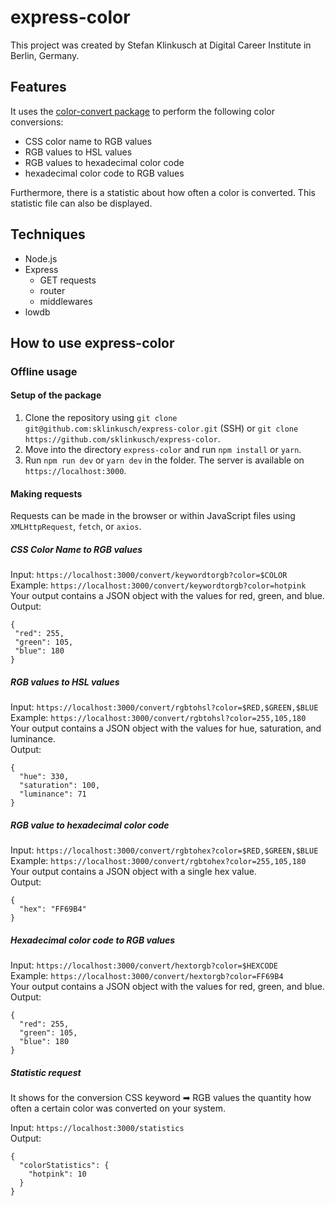 # express-color

This project was created by Stefan Klinkusch at Digital Career Institute in Berlin, Germany.

## Features

It uses the [color-convert package](https://github.com/Qix-/color-convert) to perform the following color conversions:
- CSS color name to RGB values
- RGB values to HSL values
- RGB values to hexadecimal color code
- hexadecimal color code to RGB values

Furthermore, there is a statistic about how often a color is converted. This statistic file can also be displayed.

## Techniques
- Node.js
- Express
  - GET requests
  - router
  - middlewares
- lowdb

## How to use express-color
### Offline usage

#### Setup of the package
1. Clone the repository using ```git clone git@github.com:sklinkusch/express-color.git``` (SSH) or ```git clone https://github.com/sklinkusch/express-color```.
1. Move into the directory ```express-color``` and run ```npm install``` or ```yarn```.
1. Run ```npm run dev``` or ```yarn dev``` in the folder. The server is available on ```https://localhost:3000```.

#### Making requests

Requests can be made in the browser or within JavaScript files using ```XMLHttpRequest```, ```fetch```, or ```axios```.

##### CSS Color Name to RGB values

Input: ```https://localhost:3000/convert/keywordtorgb?color=$COLOR```  
Example: ```https://localhost:3000/convert/keywordtorgb?color=hotpink```  
Your output contains a JSON object with the values for red, green, and blue.  
Output:
 ```
 {
  "red": 255,
  "green": 105,
  "blue": 180
}
```

##### RGB values to HSL values

Input: ```https://localhost:3000/convert/rgbtohsl?color=$RED,$GREEN,$BLUE```  
Example: ```https://localhost:3000/convert/rgbtohsl?color=255,105,180```  
Your output contains a JSON object with the values for hue, saturation, and luminance.  
Output: 
```
{
  "hue": 330,
  "saturation": 100,
  "luminance": 71
}
```

##### RGB value to hexadecimal color code

Input: ```https://localhost:3000/convert/rgbtohex?color=$RED,$GREEN,$BLUE```  
Example: ```https://localhost:3000/convert/rgbtohex?color=255,105,180```  
Your output contains a JSON object with a single hex value.  
Output:  
```
{
  "hex": "FF69B4"
}
```

##### Hexadecimal color code to RGB values

Input: ```https://localhost:3000/convert/hextorgb?color=$HEXCODE```  
Example: ```https://localhost:3000/convert/hextorgb?color=FF69B4```  
Your output contains a JSON object with the values for red, green, and blue.  
Output: 
```
{
  "red": 255,
  "green": 105,
  "blue": 180
}
```

##### Statistic request

It shows for the conversion CSS keyword &#x27A1; RGB values the quantity how often a certain color was converted on your system.

Input: ```https://localhost:3000/statistics```  
Output:
```
{
  "colorStatistics": {
    "hotpink": 10
  }
}
```